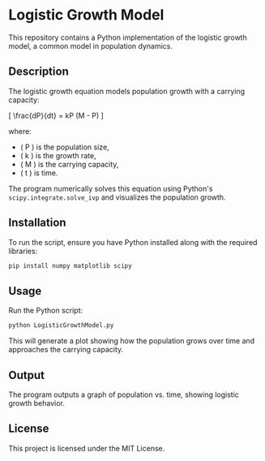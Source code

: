 # Logistic Growth Model

This repository contains a Python implementation of the logistic growth model, a common model in population dynamics.

## Description
The logistic growth equation models population growth with a carrying capacity:

\[ \frac{dP}{dt} = kP (M - P) \]

where:
- \( P \) is the population size,
- \( k \) is the growth rate,
- \( M \) is the carrying capacity,
- \( t \) is time.

The program numerically solves this equation using Python's `scipy.integrate.solve_ivp` and visualizes the population growth.

## Installation
To run the script, ensure you have Python installed along with the required libraries:

```sh
pip install numpy matplotlib scipy
```

## Usage
Run the Python script:

```sh
python LogisticGrowthModel.py
```

This will generate a plot showing how the population grows over time and approaches the carrying capacity.

## Output
The program outputs a graph of population vs. time, showing logistic growth behavior.

## License
This project is licensed under the MIT License.

